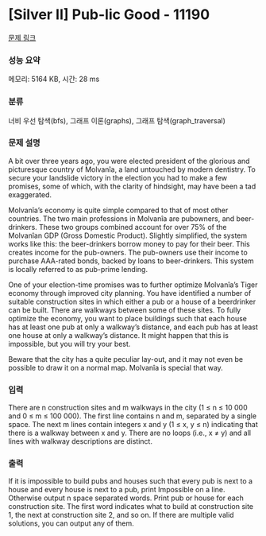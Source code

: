 # [Silver II] Pub-lic Good - 11190 

[문제 링크](https://www.acmicpc.net/problem/11190) 

### 성능 요약

메모리: 5164 KB, 시간: 28 ms

### 분류

너비 우선 탐색(bfs), 그래프 이론(graphs), 그래프 탐색(graph_traversal)

### 문제 설명

<p>A bit over three years ago, you were elected president of the glorious and picturesque country of Molvanîa, a land untouched by modern dentistry. To secure your landslide victory in the election you had to make a few promises, some of which, with the clarity of hindsight, may have been a tad exaggerated.</p>

<p>Molvanîa’s economy is quite simple compared to that of most other countries. The two main professions in Molvanîa are pubowners, and beer-drinkers. These two groups combined account for over 75% of the Molvanîan GDP (Gross Domestic Product). Slightly simplified, the system works like this: the beer-drinkers borrow money to pay for their beer. This creates income for the pub-owners. The pub-owners use their income to purchase AAA-rated bonds, backed by loans to beer-drinkers. This system is locally referred to as pub-prime lending.</p>

<p>One of your election-time promises was to further optimize Molvanîa’s Tiger economy through improved city planning. You have identified a number of suitable construction sites in which either a pub or a house of a beerdrinker can be built. There are walkways between some of these sites. To fully optimize the economy, you want to place buildings such that each house has at least one pub at only a walkway’s distance, and each pub has at least one house at only a walkway’s distance. It might happen that this is impossible, but you will try your best.</p>

<p>Beware that the city has a quite peculiar lay-out, and it may not even be possible to draw it on a normal map. Molvanîa is special that way.</p>

### 입력 

 <p>There are n construction sites and m walkways in the city (1 ≤ n ≤ 10 000 and 0 ≤ m ≤ 100 000). The first line contains n and m, separated by a single space. The next m lines contain integers x and y (1 ≤ x, y ≤ n) indicating that there is a walkway between x and y. There are no loops (i.e., x ≠ y) and all lines with walkway descriptions are distinct.</p>

### 출력 

 <p>If it is impossible to build pubs and houses such that every pub is next to a house and every house is next to a pub, print Impossible on a line. Otherwise output n space separated words. Print pub or house for each construction site. The first word indicates what to build at construction site 1, the next at construction site 2, and so on. If there are multiple valid solutions, you can output any of them.</p>

